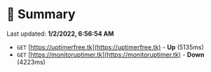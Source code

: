 # 📖 Summary
Last updated: **1/2/2022, 6:56:54 AM**

- `GET` [https://uptimerfree.tk](https://uptimerfree.tk) - **Up** (5135ms)
- `GET` [https://monitoruptimer.tk](https://monitoruptimer.tk) - **Down** (4223ms)
